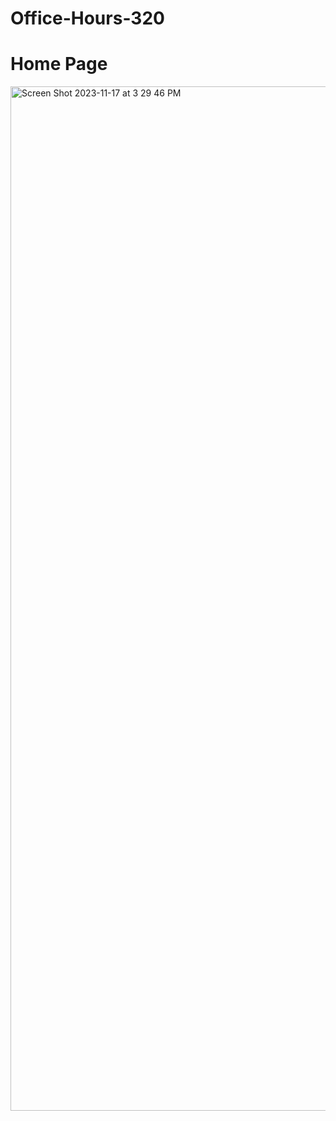 # Office-Hours-320
# Home Page
<img width="1639" alt="Screen Shot 2023-11-17 at 3 29 46 PM" src="https://github.com/SarthakSwaroop/Office-Hours-320/assets/52138161/4c5a3a88-7599-47b1-8ad7-e055f7e16251">
